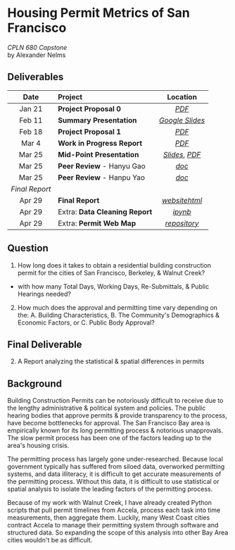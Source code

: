 # Housing Permit Metrics of San Francisco
*CPLN 680 Capstone* <br>by Alexander Nelms

## Deliverables
| Date | Project | Location |
| :---: | :--- | :---: |
| Jan 21 | **Project Proposal 0** | [*PDF*](https://github.com/CPLN-680-Spring-2022/Nelms_Alex_BuildingPermits/blob/main/deliverables/Nelms%20-%20Project%20Proposal%200.pdf) |
| Feb 11 | **Summary Presentation** | [*Google Slides*](https://docs.google.com/presentation/d/1N7rwu2h_tOyCqjYUjLAdrQE9qGC5Ub88AGJ2C4VMKzw/edit?usp=sharing) |
| Feb 18 | **Project Proposal 1** | [*PDF*](https://github.com/CPLN-680-Spring-2022/Nelms_Alex_BuildingPermits/blob/main/deliverables/Nelms%20-%20Project%20Proposal%201.pdf) |
| Mar 4 | **Work in Progress Report** | [*PDF*](https://github.com/CPLN-680-Spring-2022/Nelms_Alex_BuildingPermits/blob/main/deliverables/Nelms%20-%20Work%20in%20Progress%20Report.pdf) |
| Mar 25 | **Mid-Point Presentation** | [*Slides*](https://docs.google.com/presentation/d/1W1AoLwwzns3m4JJcWKHuaKogv6Pc1gcwluKkO7m-1Jo/edit?usp=sharing), [*PDF*](https://github.com/CPLN-680-Spring-2022/Nelms_Alex_BuildingPermits/blob/main/deliverables/CPLN%20680%20-%20Nelms%20-%20Permit%20Metrics%20-%20Mid-Point%20Presentation.pdf) |
| Mar 25 | **Peer Review** - Hanyu Gao | [*doc*](https://github.com/CPLN-680-Spring-2022/Nelms_Alex_BuildingPermits/blob/811edbd7870a022d6faa57cec041a0fcf01fd390/deliverables/Nelms%20-%20Midpoint%20Peer%20Review%20-%20Hanyu%20Gao.docx) |
| Mar 25 | **Peer Review** - Hanpu Yao | [*doc*](https://github.com/CPLN-680-Spring-2022/Nelms_Alex_BuildingPermits/blob/811edbd7870a022d6faa57cec041a0fcf01fd390/deliverables/Nelms%20-%20Midpoint%20Peer%20Review%20-%20Hanpu%20Yao.docx) |
|*Final Report*|
| Apr 29 | **Final Report** | [*website*](https://nelmsal.github.io/PermitMetrics_FinalReport.html)[*html*](https://github.com/CPLN-680-Spring-2022/Nelms_Alex_BuildingPermits/blob/main/deliverables/PermitMetrics_FinalReport.html) |
| Apr 29 | Extra: **Data Cleaning Report** | [*ipynb*](https://github.com/CPLN-680-Spring-2022/Nelms_Alex_BuildingPermits/blob/main/scripts/python/sf_buildingpermit_import.ipynb) |
| Apr 29 | Extra: **Permit Web Map** | [*repository*](https://github.com/nelmsal/sf-building-permits-web-map) |

## Question
1. How long does it takes to obtain a residential building construction permit for the cities of San Francisco, Berkeley, & Walnut Creek?
* with how many Total Days, Working Days, Re-Submittals, & Public Hearings needed?

2. How much does the approval and permitting time vary depending on the:
  A. Building Characteristics,
  B. The Community's Demographics & Economic Factors, or
  C. Public Body Approval?

## Final Deliverable
2. A Report analyzing the statistical & spatial differences in permits

## Background
Building Construction Permits can be notoriously difficult to receive due to the lengthy administrative & political system and policies. The public hearing bodies that approve permits & provide transparency to the process, have become bottlenecks for approval. The San Francisco Bay area is empirically known for its long permitting process & notorious unapprovals. The slow permit process has been one of the factors leading up to the area's housing crisis.

The permitting process has largely gone under-researched. Because local government typically has suffered from siloed data, overworked permitting systems, and data illiteracy, it is difficult to get accurate measurements of the permitting process. Without this data, it is difficult to use statistical or spatial analysis to isolate the leading factors of the permitting process.

Because of my work with Walnut Creek, I have already created Python scripts that pull permit timelines from Accela, process each task into time measurements, then aggregate them.  Luckily, many West Coast cities contract Accela to manage their permitting system through software and structured data. So expanding the scope of this analysis into other Bay Area cities wouldn't be as difficult.
